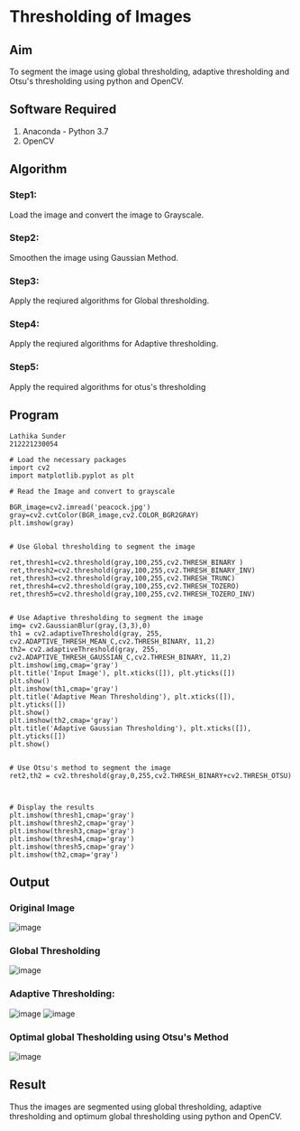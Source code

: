 # Thresholding of Images
## Aim
To segment the image using global thresholding, adaptive thresholding and Otsu's thresholding using python and OpenCV.

## Software Required
1. Anaconda - Python 3.7
2. OpenCV

## Algorithm

### Step1:
Load the image and convert the image to Grayscale.

### Step2:
Smoothen the image using Gaussian Method.

### Step3:
Apply the reqiured algorithms for Global thresholding.

### Step4:
Apply the reqiured algorithms for Adaptive thresholding.

### Step5:
Apply the required algorithms for otus's thresholding

## Program
```
Lathika Sunder
212221230054
```
```
# Load the necessary packages
import cv2
import matplotlib.pyplot as plt

# Read the Image and convert to grayscale

BGR_image=cv2.imread('peacock.jpg')
gray=cv2.cvtColor(BGR_image,cv2.COLOR_BGR2GRAY)
plt.imshow(gray)


# Use Global thresholding to segment the image

ret,thresh1=cv2.threshold(gray,100,255,cv2.THRESH_BINARY )
ret,thresh2=cv2.threshold(gray,100,255,cv2.THRESH_BINARY_INV)
ret,thresh3=cv2.threshold(gray,100,255,cv2.THRESH_TRUNC)
ret,thresh4=cv2.threshold(gray,100,255,cv2.THRESH_TOZERO)
ret,thresh5=cv2.threshold(gray,100,255,cv2.THRESH_TOZERO_INV)


# Use Adaptive thresholding to segment the image
img= cv2.GaussianBlur(gray,(3,3),0)
th1 = cv2.adaptiveThreshold(gray, 255, cv2.ADAPTIVE_THRESH_MEAN_C,cv2.THRESH_BINARY, 11,2) 
th2= cv2.adaptiveThreshold(gray, 255, cv2.ADAPTIVE_THRESH_GAUSSIAN_C,cv2.THRESH_BINARY, 11,2)
plt.imshow(img,cmap='gray')
plt.title('Input Image'), plt.xticks([]), plt.yticks([])
plt.show()
plt.imshow(th1,cmap='gray')
plt.title('Adaptive Mean Thresholding'), plt.xticks([]), plt.yticks([])
plt.show()
plt.imshow(th2,cmap='gray')
plt.title('Adaptive Gaussian Thresholding'), plt.xticks([]), plt.yticks([])
plt.show()


# Use Otsu's method to segment the image 
ret2,th2 = cv2.threshold(gray,0,255,cv2.THRESH_BINARY+cv2.THRESH_OTSU)



# Display the results
plt.imshow(thresh1,cmap='gray')
plt.imshow(thresh2,cmap='gray')
plt.imshow(thresh3,cmap='gray')
plt.imshow(thresh4,cmap='gray')
plt.imshow(thresh5,cmap='gray')
plt.imshow(th2,cmap='gray')
```

## Output

### Original Image
![image](https://github.com/lathika-sunder/Thresholding/assets/95066409/d686cec1-cf83-4166-a6cb-8d6a8958b78c)

### Global Thresholding
![image](https://github.com/lathika-sunder/Thresholding/assets/95066409/ec880512-3583-40e5-8dc1-e42a3921cc20)

### Adaptive Thresholding:
![image](https://github.com/lathika-sunder/Thresholding/assets/95066409/3fbce1ce-3946-422f-a096-c37a24374317)
![image](https://github.com/lathika-sunder/Thresholding/assets/95066409/334e52bf-cdfd-4850-bcb2-731f0753b6b7)

### Optimal global Thesholding using Otsu's Method
![image](https://github.com/lathika-sunder/Thresholding/assets/95066409/3d65cf1c-5113-40b3-8c23-c4c5c016736f)


## Result
Thus the images are segmented using global thresholding, adaptive thresholding and optimum global thresholding using python and OpenCV.
